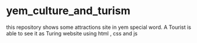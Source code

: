 # yem_culture_and_turism
this repository shows some attractions site in yem special word. A Tourist  is able to see it as Turing website using html , css and js 
